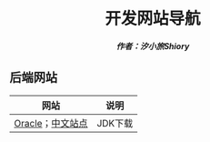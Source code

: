 <center><h1>开发网站导航</h1></center>

<center><h5>作者：汐小旅Shiory</h5></center>



## 后端网站

| 网站                                                         | 说明    |
| ------------------------------------------------------------ | ------- |
| [Oracle](https://www.oracle.com/)；[中文站点](https://www.oracle.com/cn/) | JDK下载 |
